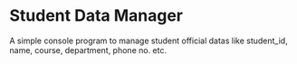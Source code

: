 # Student Data Manager
A simple console program to manage student official datas like student_id, name, course, department, phone no. etc.
